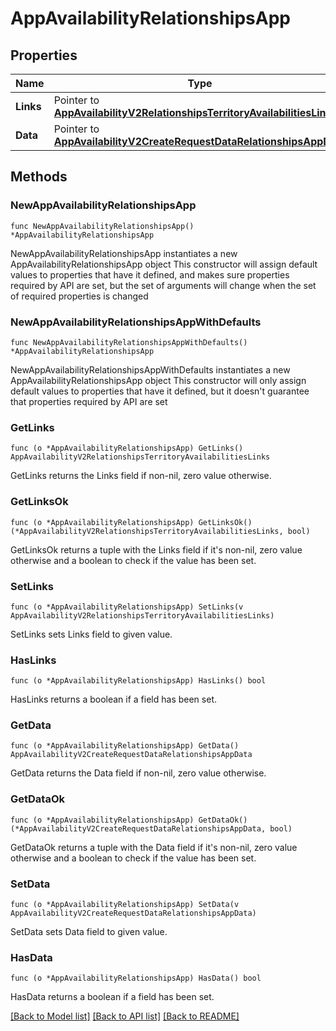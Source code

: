 # AppAvailabilityRelationshipsApp

## Properties

Name | Type | Description | Notes
------------ | ------------- | ------------- | -------------
**Links** | Pointer to [**AppAvailabilityV2RelationshipsTerritoryAvailabilitiesLinks**](AppAvailabilityV2RelationshipsTerritoryAvailabilitiesLinks.md) |  | [optional] 
**Data** | Pointer to [**AppAvailabilityV2CreateRequestDataRelationshipsAppData**](AppAvailabilityV2CreateRequestDataRelationshipsAppData.md) |  | [optional] 

## Methods

### NewAppAvailabilityRelationshipsApp

`func NewAppAvailabilityRelationshipsApp() *AppAvailabilityRelationshipsApp`

NewAppAvailabilityRelationshipsApp instantiates a new AppAvailabilityRelationshipsApp object
This constructor will assign default values to properties that have it defined,
and makes sure properties required by API are set, but the set of arguments
will change when the set of required properties is changed

### NewAppAvailabilityRelationshipsAppWithDefaults

`func NewAppAvailabilityRelationshipsAppWithDefaults() *AppAvailabilityRelationshipsApp`

NewAppAvailabilityRelationshipsAppWithDefaults instantiates a new AppAvailabilityRelationshipsApp object
This constructor will only assign default values to properties that have it defined,
but it doesn't guarantee that properties required by API are set

### GetLinks

`func (o *AppAvailabilityRelationshipsApp) GetLinks() AppAvailabilityV2RelationshipsTerritoryAvailabilitiesLinks`

GetLinks returns the Links field if non-nil, zero value otherwise.

### GetLinksOk

`func (o *AppAvailabilityRelationshipsApp) GetLinksOk() (*AppAvailabilityV2RelationshipsTerritoryAvailabilitiesLinks, bool)`

GetLinksOk returns a tuple with the Links field if it's non-nil, zero value otherwise
and a boolean to check if the value has been set.

### SetLinks

`func (o *AppAvailabilityRelationshipsApp) SetLinks(v AppAvailabilityV2RelationshipsTerritoryAvailabilitiesLinks)`

SetLinks sets Links field to given value.

### HasLinks

`func (o *AppAvailabilityRelationshipsApp) HasLinks() bool`

HasLinks returns a boolean if a field has been set.

### GetData

`func (o *AppAvailabilityRelationshipsApp) GetData() AppAvailabilityV2CreateRequestDataRelationshipsAppData`

GetData returns the Data field if non-nil, zero value otherwise.

### GetDataOk

`func (o *AppAvailabilityRelationshipsApp) GetDataOk() (*AppAvailabilityV2CreateRequestDataRelationshipsAppData, bool)`

GetDataOk returns a tuple with the Data field if it's non-nil, zero value otherwise
and a boolean to check if the value has been set.

### SetData

`func (o *AppAvailabilityRelationshipsApp) SetData(v AppAvailabilityV2CreateRequestDataRelationshipsAppData)`

SetData sets Data field to given value.

### HasData

`func (o *AppAvailabilityRelationshipsApp) HasData() bool`

HasData returns a boolean if a field has been set.


[[Back to Model list]](../README.md#documentation-for-models) [[Back to API list]](../README.md#documentation-for-api-endpoints) [[Back to README]](../README.md)


